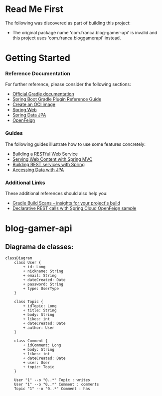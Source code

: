 


# Read Me First
The following was discovered as part of building this project:

* The original package name 'com.franca.blog-gamer-api' is invalid and this project uses 'com.franca.bloggamerapi' instead.

# Getting Started

### Reference Documentation
For further reference, please consider the following sections:

* [Official Gradle documentation](https://docs.gradle.org)
* [Spring Boot Gradle Plugin Reference Guide](https://docs.spring.io/spring-boot/docs/2.7.16/gradle-plugin/reference/html/)
* [Create an OCI image](https://docs.spring.io/spring-boot/docs/2.7.16/gradle-plugin/reference/html/#build-image)
* [Spring Web](https://docs.spring.io/spring-boot/docs/2.7.16/reference/htmlsingle/index.html#web)
* [Spring Data JPA](https://docs.spring.io/spring-boot/docs/2.7.16/reference/htmlsingle/index.html#data.sql.jpa-and-spring-data)
* [OpenFeign](https://docs.spring.io/spring-cloud-openfeign/docs/current/reference/html/)

### Guides
The following guides illustrate how to use some features concretely:

* [Building a RESTful Web Service](https://spring.io/guides/gs/rest-service/)
* [Serving Web Content with Spring MVC](https://spring.io/guides/gs/serving-web-content/)
* [Building REST services with Spring](https://spring.io/guides/tutorials/rest/)
* [Accessing Data with JPA](https://spring.io/guides/gs/accessing-data-jpa/)

### Additional Links
These additional references should also help you:

* [Gradle Build Scans – insights for your project's build](https://scans.gradle.com#gradle)
* [Declarative REST calls with Spring Cloud OpenFeign sample](https://github.com/spring-cloud-samples/feign-eureka)


# blog-gamer-api

## Diagrama de classes:

```mermaid
classDiagram
    class User {
        + id: Long
        + nickname: String
        + email: String
        + dateCreated: Date
        + password: String
        + type: UserType
    }

    class Topic {
        + idTopic: Long
        + title: String
        + body: String
        + likes: int
        + dateCreated: Date
        + author: User
    }

    class Comment {
        + idComment: Long
        + body: String
        + likes: int
        + dateCreated: Date
        + user: User
        + topic: Topic
    }

    User "1" --o "0..*" Topic : writes
    User "1" --o "0..*" Comment : comments
    Topic "1" --o "0..*" Comment : has
```

